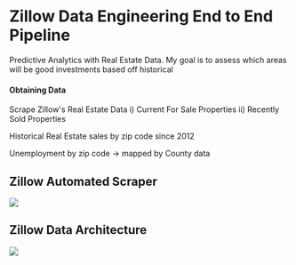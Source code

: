# Zillow Data Engineering End to End Pipeline
Predictive Analytics with Real Estate Data. My goal is to assess which areas will be good investments based off historical 

#### Obtaining Data
Scrape Zillow's Real Estate Data
i) Current For Sale Properties
ii) Recently Sold Properties

Historical Real Estate sales by zip code since 2012

Unemployment by zip code -> mapped by County data

## Zillow Automated Scraper
![](https://i.imgur.com/E6RI8Hm.gif)

## Zillow Data Architecture
![](https://i.imgur.com/bLuGWMj.png)
